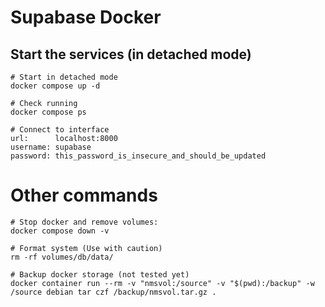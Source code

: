 # Supabase Docker

## Start the services (in detached mode)
```
# Start in detached mode
docker compose up -d

# Check running
docker compose ps

# Connect to interface
url:      localhost:8000
username: supabase
password: this_password_is_insecure_and_should_be_updated
```


# Other commands
```
# Stop docker and remove volumes:
docker compose down -v

# Format system (Use with caution)
rm -rf volumes/db/data/

# Backup docker storage (not tested yet)
docker container run --rm -v "nmsvol:/source" -v "$(pwd):/backup" -w /source debian tar czf /backup/nmsvol.tar.gz .
```